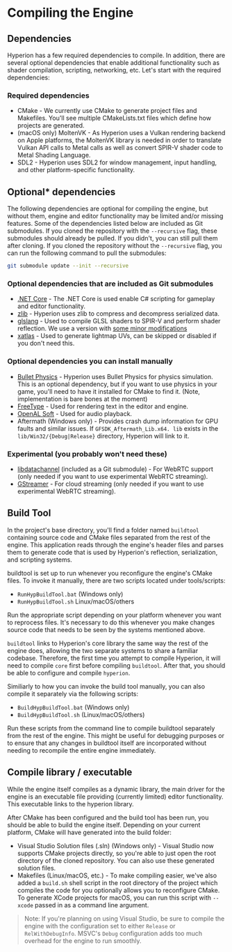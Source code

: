 # Compiling the Engine

## Dependencies
Hyperion has a few required dependencies to compile. In addition, there are several optional dependencies that enable additional functionality such as shader compilation, scripting, networking, etc. Let's start with the required dependencies:

### Required dependencies

* CMake - We currently use CMake to generate project files and Makefiles. You'll see multiple CMakeLists.txt files which define how projects are generated.
* (macOS only) MoltenVK - As Hyperion uses a Vulkan rendering backend on Apple platforms, the MoltenVK library is needed in order to translate Vulkan API calls to Metal calls as well as convert SPIR-V shader code to Metal Shading Language.
* SDL2 - Hyperion uses SDL2 for window management, input handling, and other platform-specific functionality.

## Optional* dependencies

The following dependencies are optional for compiling the engine, but without them, engine and editor functionality may be limited and/or missing features.
Some of the dependencies listed below are included as Git submodules. If you cloned the repository with the `--recursive` flag, these submodules should already be pulled. If you didn't, you can still pull them after cloning.
If you cloned the repository without the `--recursive` flag, you can run the following command to pull the submodules:
```bash
git submodule update --init --recursive
```
### Optional dependencies that are included as Git submodules
* [.NET Core](https://github.com/dotnet/runtime) - The .NET Core is used enable C# scripting for gameplay and editor functionality.
* [zlib](https://github.com/madler/zlib) - Hyperion uses zlib to compress and decompress serialized data.
* [glslang](https://github.com/KhronosGroup/glslang) - Used to compile GLSL shaders to SPIR-V and perform shader reflection. We use a version with [some minor modifications](https://github.com/notomorrow/glslang)
* [xatlas](https://github.com/jpcy/xatlas) - Used to generate lightmap UVs, can be skipped or disabled if you don't need this.

### Optional dependencies you can install manually
* [Bullet Physics](https://github.com/bulletphysics/bullet3) - Hyperion uses Bullet Physics for physics simulation. This is an optional dependency, but if you want to use physics in your game, you'll need to have it installed for CMake to find it. (Note, implementation is bare bones at the moment)
* [FreeType](https://freetype.org/) - Used for rendering text in the editor and engine.
* [OpenAL Soft](openal-soft.org) - Used for audio playback.
* Aftermath (Windows only) - Provides crash dump information for GPU faults and similar issues. If `GFSDK_Aftermath_Lib.x64.
lib` exists in the `lib/Win32/{Debug|Release}` directory, Hyperion will link to it.

### Experimental (you probably won't need these)
* [libdatachannel](https://libdatachannel.org/) (included as a Git submodule) - For WebRTC support (only needed if you want to use experimental WebRTC streaming).
* [GStreamer](https://gstreamer.freedesktop.org/) - For cloud streaming (only needed if you want to use experimental WebRTC streaming).

## Build Tool

In the project's base directory, you'll find a folder named `buildtool` containing source code and CMake files separated from the rest of the engine. This application reads through the engine's header files and parses them to generate code that is used by Hyperion's reflection, serialization, and scripting systems.

buildtool is set up to run whenever you reconfigure the engine's CMake files. To invoke it manually, there are two scripts located under tools/scripts:

* `RunHypBuildTool.bat` (Windows only)
* `RunHypBuildTool.sh` Linux/macOS/others

Run the appropriate script depending on your platform whenever you want to reprocess files. It's necessary to do this whenever you make changes source code that needs to be seen by the systems mentioned above.

`buildtool` links to Hyperion's core library the same way the rest of the engine does, allowing the two separate systems to share a familiar codebase. Therefore, the first time you attempt to compile Hyperion, it will need to compile `core` first before compiling `buildtool`. After that, you should be able to configure and compile `hyperion`.

Similiarly to how you can invoke the build tool manually, you can also compile it separately via the following scripts:
* `BuildHypBuildTool.bat` (Windows only)
* `BuildHypBuildTool.sh` (Linux/macOS/others)

Run these scripts from the command line to compile buildtool separately from the rest of the engine. This might be useful for debugging purposes or to ensure that any changes in buildtool itself are incorporated without needing to recompile the entire engine immediately.

## Compile library / executable

While the engine itself compiles as a dynamic library, the main driver for the engine is an executable file providing (currently limited) editor functionality. This executable links to the hyperion library.

After CMake has been configured and the build tool has been run, you should be able to build the engine itself. Depending on your current platform, CMake will have generated into the build folder:

* Visual Studio Solution files (.sln) (Windows only) - Visual Studio now supports CMake projects directly, so you're able to just open the root directory of the cloned repository. You can also use these generated solution files.
* Makefiles (Linux/macOS, etc.) - To make compiling easier, we've also added a `build.sh` shell script in the root directory of the project which compiles the code for you optionally allows you to reconfigure CMake. To generate XCode projects for macOS, you can run this script with `--xcode` passed in as a command line argument.

> Note: If you're planning on using Visual Studio, be sure to compile the engine with the configuration set to either `Release` or `RelWithDebugInfo`. MSVC's `Debug` configuration adds too much overhead for the engine to run smoothly.